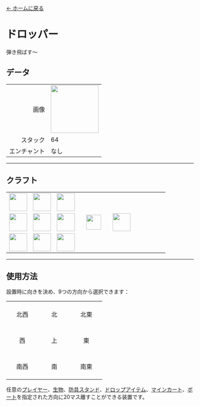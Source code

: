 [← ホームに戻る](../)
# ドロッパー
弾き飛ばす～

## データ
<table>
    <tr><td align="end">画像</td><td><img src="https://i.imgur.com/yPFVjtw.png" width="128"/></td></tr>
    <tr><td align="end">スタック</td><td>64</td></tr>
    <tr><td align="end">エンチャント</td><td>なし</td></tr>
</table>

---

## クラフト
<table>
    <tr><td><img src="https://i.imgur.com/Nz7hGwj.png" width="48"/></td><td><img src="https://i.imgur.com/3F70bl7.png" width="48"/></td><td><img src="https://i.imgur.com/Nz7hGwj.png" width="48"/></td><td colspan="3"></td></tr>
    <tr><td><img src="https://i.imgur.com/Nz7hGwj.png" width="48"/></td><td><img src="https://i.imgur.com/LwYmaqL.png" width="48"/></td><td><img src="https://i.imgur.com/Nz7hGwj.png" width="48"/></td><td width="70" align="center"><img src="https://i.imgur.com/VE0KqIE.png" width="40"/></td><td><img src="https://i.imgur.com/yPFVjtw.png" width="48"/></td><td width="70"></td></tr>
    <tr><td><img src="https://i.imgur.com/Nz7hGwj.png" width="48"/></td><td><img src="https://i.imgur.com/Nz7hGwj.png" width="48"/></td><td><img src="https://i.imgur.com/Nz7hGwj.png" width="48"/></td><td colspan="3"></td></tr>
</table>

---

## 使用方法

設置時に向きを決め、9つの方向から選択できます：

<table>
    <tr><td align="center" width="70" height="70">北西</td><td align="center" width="70" height="70">北</td><td align="center" width="70" height="70">北東</td></tr>
    <tr><td align="center" width="70" height="70">西</td><td align="center" width="70" height="70">上</td><td align="center" width="70" height="70">東</td></tr>
    <tr><td align="center" width="70" height="70">南西</td><td align="center" width="70" height="70">南</td><td align="center" width="70" height="70">南東</td></tr>
</table>

任意の[プレイヤー](https://minecraft.fandom.com/ja/wiki/プレイヤー)、[生物](https://minecraft.fandom.com/ja/wiki/生物)、[防具スタンド](https://minecraft.fandom.com/ja/wiki/防具立て)、[ドロップアイテム](https://minecraft.fandom.com/ja/wiki/ドロップアイテム)、[マインカート](https://minecraft.fandom.com/ja/wiki/マインカート)、[ボート](https://minecraft.fandom.com/ja/wiki/ボート)を指定された方向に20マス離すことができる装置です。
